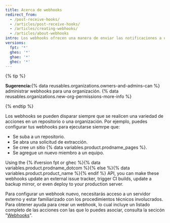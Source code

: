 ```yaml
---
title: Acerca de webhooks
redirect_from:
  - /post-receive-hooks/
  - /articles/post-receive-hooks/
  - /articles/creating-webhooks/
  - /articles/about-webhooks
intro: Los webhooks ofrecen una manera de enviar las notificaciones a un servidor web externo siempre que ciertas acciones ocurran en un repositorio o una organización.
versions:
  fpt: '*'
  ghes: '*'
  ghae: '*'
  ghec: '*'
---
```


{% tip %}

**Sugerencia:**{% data reusables.organizations.owners-and-admins-can %} administrar webhooks para una organización. {% data reusables.organizations.new-org-permissions-more-info %}

{% endtip %}

Los webhooks se pueden disparar siempre que se realicen una variedad de acciones en un repositorio o una organización. Por ejemplo, puedes configurar tus webhooks para ejecutarse siemrpe que:

* Se suba a un repositorio.
* Se abra una solicitud de extracción.
* Se cree un sitio {% data variables.product.prodname_pages %}.
* Se agregue un nuevo miembro a un equipo.

Using the {% ifversion fpt or ghec %}{% data variables.product.prodname_dotcom %}{% else %}{% data variables.product.product_name %}{% endif %} API, you can make these webhooks update an external issue tracker, trigger CI builds, update a backup mirror, or even deploy to your production server.

Para configurar un webhook nuevo, necesitarás acceso a un servidor externo y estar familiarizado con los procedimientos técnicos involucrados. Para obtener ayuda para crear un webhook, lo cual incluye un listado completo de las acciones con las que lo puedes asociar, consulta la secicón "[Webhooks](/webhooks)".
